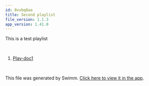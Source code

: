 ```yaml
---
id: 0vvbq8aa
title: Second playlist
file_version: 1.1.3
app_version: 1.41.0
---
```


<!-- Intro - Do not remove this comment -->
This is a test playlist

<br/>

<!-- Steps - Do not remove this comment -->
1. [Play-doc1](play-doc1.iyxh0eaf.sw.md)


<br/>

This file was generated by Swimm. [Click here to view it in the app](https://staging.swimm.cloud/repos/Z2l0aHViJTNBJTNBbW9uZ28lM0ElM0FJZGl0WWVnZXJTd2ltbQ==/playlists/0vvbq8aa).
